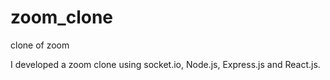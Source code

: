# zoom_clone
clone of zoom


I developed a zoom clone using socket.io, Node.js, Express.js and React.js.
